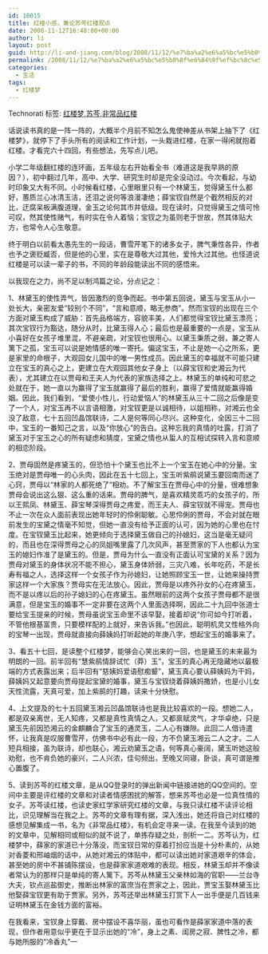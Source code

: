```yaml
---
id: 10015
title: 红楼小感，兼论苏芩红楼观点
date: 2008-11-12T16:48:00+00:00
author: li
layout: post
guid: http://li-and-jiang.com/blog/2008/11/12/%e7%ba%a2%e6%a5%bc%e5%b0%8f%e6%84%9f%ef%bc%8c%e5%85%bc%e8%ae%ba%e8%8b%8f%e8%8a%a9%e7%ba%a2%e6%a5%bc%e8%a7%82%e7%82%b9/
permalink: /2008/11/12/%e7%ba%a2%e6%a5%bc%e5%b0%8f%e6%84%9f%ef%bc%8c%e5%85%bc%e8%ae%ba%e8%8b%8f%e8%8a%a9%e7%ba%a2%e6%a5%bc%e8%a7%82%e7%82%b9/
categories:
  - 生活
tags:
  - 红楼梦
---
```

<div style="padding-right:0px;display:inline;padding-left:0px;float:none;padding-bottom:0px;margin:0px;padding-top:0px">
  Technorati 标签: <a rel="tag" href="http://technorati.com/tags/%e7%ba%a2%e6%a5%bc%e6%a2%a6">红楼梦</a>,<a rel="tag" href="http://technorati.com/tags/%e8%8b%8f%e8%8a%a9">苏芩</a>,<a rel="tag" href="http://technorati.com/tags/%e9%9d%9e%e5%b8%b8%e5%93%81%e7%ba%a2%e6%a5%bc">非常品红楼</a>
</div>

话说读书真的是一阵一阵的，大概半个月前不知怎么鬼使神差从书架上抽下了《红楼梦》，就停下了手头所有的阅读和工作计划，一头栽进红楼，在家一得闲就抱着红楼。才看完六十四回，有些想法，先写点儿吧。

小学二年级翻红楼的连环画，五年级左右开始看全书（难道这是我早熟的原因？），初中翻过几年，高中、大学、研究生时却是完全没动过。今次看起，与幼时印象又大有不同。小时候看红楼，心里眼里只有一个林黛玉，觉得黛玉什么都好，蕙质兰心冰清玉洁，还泪之说何等浪漫凄绝；薛宝钗自然是个截然相反的对比，迂腐呆板满腹道理，金玉之论何其市井低级。现在读时，只觉得黛玉之情可怜可叹，然其使性赌气，有时实在令人着恼；宝钗之为虽则老于世故，然其体贴大方，也常令人心生敬意。

终于明白以前看太愚先生的一段话，曹雪芹笔下的诸多女子，脾气秉性各异，作者也予之褒贬臧否，但是他的心里，实在是尊敬大过其他，爱怜大过其他。也怪道说红楼是可以读一辈子的书，不同的年龄段能读出不同的感悟来。

以我现在之力，尚不足以制鸿篇之论，分点记之：

1、林黛玉的使性弄气，皆因激烈的竞争而起。书中第五回说，黛玉与宝玉从小一处长大，亲密友爱“较别个不同”，“言和意顺，略无参商”。然而宝钗的出现在三个方面对黛玉构成了威胁：首先品格端方，容貌丰美，人们都觉得宝钗比黛玉漂亮；其次宝钗行为豁达，随分从时，比黛玉得人心；最后也是最重要的一点是，宝玉从小喜好在女孩子堆里混，不避亲疏，对宝钗也很用心。以黛玉秉质之弱，兼之寄人篱下之孤，宝玉可以说是她情感的唯一寄托。偏这宝玉，不止是她一心之所系，更是家里的命根子，大观园女儿国中的唯一男性成员。因此黛玉的幸福就不可能只建立在宝玉的真心之上，更建立在大观园其他女子身上（以薛宝钗和史湘云为代表），尤其建立在以贾母和王夫人为代表的家族选择之上。林黛玉的单纯和可悲之处就在于，她一直以为赢得了宝玉就赢得了最后的胜利，赢得了爱情就能赢得婚姻。因此，我们看到，“爱使小性儿，行动爱恼人”的林黛玉从三十二回之后像是变了一个人，对宝玉再不以言语相激，对宝钗更是以诚相待，以姐相称，对湘云也全没了敌意，七十五回凹晶馆联诗，二人是何等同心尽兴。这种变化，全因三十二回中，宝玉的一番知己之言，以及“你放心”的告白。这种忘我的真情的吐露，打消了黛玉对于宝玉之心的所有疑虑和猜度，宝黛之情也从蜇人的互相试探转入言和意顺的相恋阶段。

2、贾母固然是疼黛玉的，但恐怕十个黛玉也比不上一个宝玉在她心中的分量。宝玉绝对是贾母唯一的心头肉，因此在五十七回上，宝玉听紫鹃说黛玉要回南而迷了心窍，贾母以“林家的人都死绝了”相劝。不了解宝玉在贾母心中的分量，很难想象贾母会说出这么狠、这么重的话来。贾母的脾气，是喜欢精灵乖巧的女孩子的，所以王熙凤、林黛玉、薛宝琴深得贾母之疼爱，而王夫人、薛宝钗就不得宠。贾母也不止一次在众人面前表现出她年轻时的伶俐聪敏。心思伶俐的贾母，不会对就在眼前发生的宝黛之情毫不知觉，但她一直没有给予正面的认可，因为她的心里也在忖度。在宝钗黛玉比起来，她更倾向于选择黛玉做自己的孙媳妇，这当是毫无疑问的，而且也在深得贾母之心的凤姐嘴里露了几次风声，甚至贾家的下人也都认为宝玉的媳妇作准了是黛玉的。但是，贾母为什么一直没有正面认可宝黛的关系？因为贾母对黛玉的身体状况不能不担心，黛玉身体娇弱，三灾八难，长年吃药，不是长寿有福之人，选择这样一个女孩子作为孙媳妇，让她照顾宝玉一世，让她来操持贾家这样一个大家族？贾母实在无法放心。因此，贾母是以疼外孙女的心在疼黛玉，而不是以疼以后的孙子媳妇的心在疼黛玉。虽然眼前的这两个女孩子贾母都不是很满意，但是宝玉的婚事不一定非要在这两个人里面选择啊，因此二十九回中张道士要给宝玉提亲的时候，贾母虽说宝玉命里不该早娶，接着却说“你可如今打听着，不管他根基富贵，只要模样配的上就好，来告诉我。”也因此，聪明机灵又性格外向的宝琴一出现，贾母就直接向薛姨妈打听起她的年庚八字，想起宝玉的婚事来了。

3、看五十七回，是读整个红楼梦，能够会心笑出来的一回，也是黛玉的未来最为明朗的一回。前半回有“慧紫鹃情辞试忙（莽）玉”，宝玉的真心再无隐藏地以最极端的方式表露出来；后半回有“慈姨妈爱语慰痴颦”，黛玉真心要认薛姨妈为干妈，薛姨妈又起意要向贾母提起宝黛的婚事，黛玉与宝钗绕着薛姨妈撒娇，也是小儿女天性流露，天真可爱，加上紫鹃的打趣，读来十分快慰。

4、上文提及的七十五回黛玉湘云凹晶馆联诗也是我比较喜欢的一段。想她二人，都是双亲离世，无人知疼，又都是真性真情之人，又都禀赋灵气，才华卓绝，只是黛玉先前因恐湘云的金麒麟合了宝玉的通灵玉，二人心有嫌隙。此回二人借诗遣怀，让我真是叹服曹雪芹，仿佛书中必有此一段，方不负黛玉湘云二人之才。二人短兵相接，虽为联诗，却也联心，湘云劝黛玉之语，何等真心豪阔，黛玉听她这般劝慰，也不肯负她的豪兴，二人兴浓，佳句频出，至晚又同寝，卧谈，真可谓是推心置腹了。

5、读到苏芩的红楼文章，是从QQ登录时的弹出新闻中链接进她的QQ空间的。空间中主要是评红楼的文章和对读者情感困扰的解答，想来苏芩也必是一位真性情的女子。苏芩读红楼，也读史家红学家研究红楼的文章，与我只读红楼不读评论相比，识见理解当在我之上。苏芩的文章有理有据，深入浅出，她还将自己对红楼的感想见解集成一书，名为《非常品红楼》，有机会定寻来一读。在我至今读到的她的文章中，见解相同或相似的就不说了，单拣存疑之处，剖析一二。苏芩认为，红楼梦中，薛家的家道已十分落没，而宝钗日常的穿着打扮应当是十分朴素的，从她对香菱和邢岫烟的话中，从她对湘云的体贴中，都可以读出她对家道艰辛的体会，甚至她的房中不甚铺陈摆设，也是薛家家道艰难的表现。相反，林黛玉却并不像读者常认为的那样只是单纯的寄人篱下。苏芩从林黛玉父亲林如海的官职——兰台寺大夫，钦点巡盐御史，推断出林家的富庶当在贾家之上，因此，贾宝玉娶林黛玉比他娶薛宝钗更有助于贾家。另外，苏芩还举出林黛玉打赏下人一出手便是几百钱来证明林黛玉在金钱方面的富裕。

在我看来，宝钗身上穿戴、房中摆设不喜华丽，虽也可看作是薛家家道中落的表现，但作者用意似乎更在于显示出她的“冷”，身上之素、闺房之寂、脾性之冷，都与她所服的“冷香丸”一